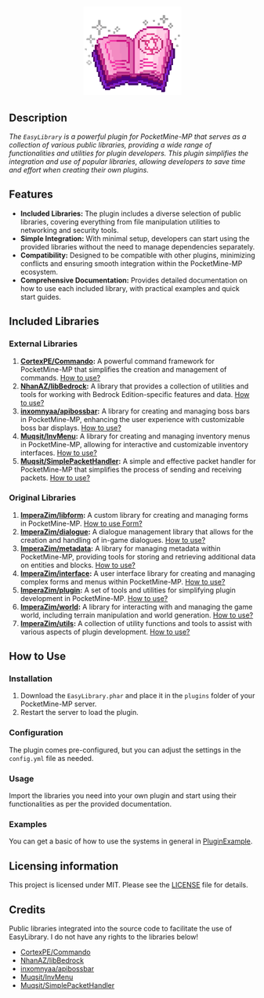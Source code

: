 # <h3 align="center">![EasyLibrary](icon.gif)</h3> 
 
## Description
_The `EasyLibrary` is a powerful plugin for PocketMine-MP that serves as a collection of various public libraries, providing a wide range of functionalities and utilities for plugin developers. This plugin simplifies the integration and use of popular libraries, allowing developers to save time and effort when creating their own plugins._

## Features

- **Included Libraries:** The plugin includes a diverse selection of public libraries, covering everything from file manipulation utilities to networking and security tools.
- **Simple Integration:** With minimal setup, developers can start using the provided libraries without the need to manage dependencies separately.
- **Compatibility:** Designed to be compatible with other plugins, minimizing conflicts and ensuring smooth integration within the PocketMine-MP ecosystem.
- **Comprehensive Documentation:** Provides detailed documentation on how to use each included library, with practical examples and quick start guides.

## Included Libraries

### External Libraries

1. **[CortexPE/Commando](https://github.com/CortexPE/Commando):** A powerful command framework for PocketMine-MP that simplifies the creation and management of commands. [How to use?](#usage-cortexpecommando)
2. **[NhanAZ/libBedrock](https://github.com/NhanAZ/libBedrock):** A library that provides a collection of utilities and tools for working with Bedrock Edition-specific features and data. [How to use?](#usage-nhanazlibbedrock)
3. **[inxomnyaa/apibossbar](https://github.com/inxomnyaa/apibossbar):** A library for creating and managing boss bars in PocketMine-MP, enhancing the user experience with customizable boss bar displays. [How to use?](#usage-inxomnyaaapibossbar)
4. **[Muqsit/InvMenu](https://github.com/Muqsit/InvMenu):** A library for creating and managing inventory menus in PocketMine-MP, allowing for interactive and customizable inventory interfaces. [How to use?](#usage-muqsitinvmenu)
5. **[Muqsit/SimplePacketHandler](https://github.com/Muqsit/SimplePacketHandler):** A simple and effective packet handler for PocketMine-MP that simplifies the process of sending and receiving packets. [How to use?](#usage-muqitsimplepackethandler)

### Original Libraries

1. **[ImperaZim/libform](https://github.com/ImperaZim/EasyLibrary/tree/main/src/internal/libform/):** A custom library for creating and managing forms in PocketMine-MP. [How to use Form?](/examples/form_usage.md)
2. **[ImperaZim/dialogue](https://github.com/ImperaZim/EasyLibrary/tree/main/src/internal/dialogue/):** A dialogue management library that allows for the creation and handling of in-game dialogues. [How to use?](#usage-imperazimdialogue)
3. **[ImperaZim/metadata](https://github.com/ImperaZim/EasyLibrary/tree/main/src/library/metadata/):** A library for managing metadata within PocketMine-MP, providing tools for storing and retrieving additional data on entities and blocks. [How to use?](#usage-imperazimmetadata)
4. **[ImperaZim/interface](https://github.com/ImperaZim/EasyLibrary/tree/main/src/library/interface/):** A user interface library for creating and managing complex forms and menus within PocketMine-MP. [How to use?](#usage-imperaziminterface)
5. **[ImperaZim/plugin](https://github.com/ImperaZim/EasyLibrary/tree/main/src/library/plugin/):** A set of tools and utilities for simplifying plugin development in PocketMine-MP. [How to use?](#usage-imperazimplugin)
6. **[ImperaZim/world](https://github.com/ImperaZim/EasyLibrary/tree/main/src/library/world/):** A library for interacting with and managing the game world, including terrain manipulation and world generation. [How to use?](#usage-imperazimworld)
7. **[ImperaZim/utils](https://github.com/ImperaZim/EasyLibrary/tree/main/src/library/utils/):** A collection of utility functions and tools to assist with various aspects of plugin development. [How to use?](#usage-imperazimutils)

## How to Use

### Installation

1. Download the `EasyLibrary.phar` and place it in the `plugins` folder of your PocketMine-MP server.
2. Restart the server to load the plugin.

### Configuration

The plugin comes pre-configured, but you can adjust the settings in the `config.yml` file as needed.

### Usage

Import the libraries you need into your own plugin and start using their functionalities as per the provided documentation.

### Examples 

You can get a basic of how to use the systems in general in [PluginExample](/examples/PluginExample/).

## Licensing information
This project is licensed under MIT. Please see the [LICENSE](/LICENSE) file for details.

## Credits
Public libraries integrated into the source code to facilitate the use of EasyLibrary. I do not have any rights to the libraries below!
- [CortexPE/Commando](https://github.com/CortexPE/Commando)
- [NhanAZ/libBedrock](https://github.com/NhanAZ/libBedrock)
- [inxomnyaa/apibossbar](https://github.com/inxomnyaa/apibossbar)
- [Muqsit/InvMenu](https://github.com/Muqsit/InvMenu)
- [Muqsit/SimplePacketHandler](https://github.com/Muqsit/SimplePacketHandler)
